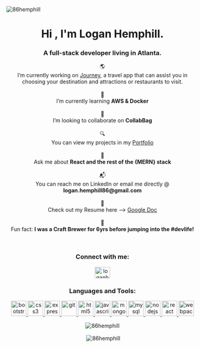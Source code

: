 <p align="left"> <img src="https://komarev.com/ghpvc/?username=86hemphill&label=Profile%20views&color=0e75b6&style=flat" alt="86hemphill" /> </p>

<h1 align="center">Hi , I'm Logan Hemphill.</h1>
<h3 align="center">A full-stack developer living in Atlanta.</h3>

<p align="center">
🌎 <br>
  I’m currently working on <a href="https://www.createmyjourney.app/login">Journey</a>, a travel app that can assist you in choosing your destination and attractions or restaurants to visit.<br><br>
📘 <br>
  I’m currently learning <b>AWS & Docker</b><br><br>
👥 <br>
  I’m looking to collaborate on <b>CollabBag</b><br><br>
🔍  <br>
  You can view my projects in my <a href="https://86hemphill.github.io/Portfolio/">Portfolio</a><br><br>
💬 <br>
  Ask me about <b>React and the rest of the {MERN} stack</b><br><br>
📬 <br>
  You can reach me on LinkedIn or email me directly @ <b>logan.hemphill86@gmail.com</b><br><br>
📄 <br>
  Check out my Resume here --> <a href ="https://docs.google.com/document/d/1i6aiexfWJKMs-M1T4NbgJuE4h0BM3a5uazQKsr9mnxQ/edit?usp=sharing">Google Doc</a><br><br>
🍻 <br>
  Fun fact: <b>I was a Craft Brewer for 6yrs before jumping into the #devlife!</b></p><br>
  
<h3 align="center">Connect with me:</h3>
<p align="center">
<a href="https://linkedin.com/in/logan-hemphill" target="blank"><img align="center" src="https://cdn.jsdelivr.net/npm/simple-icons@3.0.1/icons/linkedin.svg" alt="loganhemphill" height="30" width="40" /></a>
</p>

<h3 align="center">Languages and Tools:</h3>
<p align="center"> <a href="https://getbootstrap.com" target="_blank"> <img src="https://devicons.github.io/devicon/devicon.git/icons/bootstrap/bootstrap-plain.svg" alt="bootstrap" width="40" height="40"/> </a> <a href="https://www.w3schools.com/css/" target="_blank"> <img src="https://devicons.github.io/devicon/devicon.git/icons/css3/css3-original-wordmark.svg" alt="css3" width="40" height="40"/> </a> <a href="https://expressjs.com" target="_blank"> <img src="https://devicons.github.io/devicon/devicon.git/icons/express/express-original-wordmark.svg" alt="express" width="40" height="40"/> </a> <a href="https://git-scm.com/" target="_blank"> <img src="https://www.vectorlogo.zone/logos/git-scm/git-scm-icon.svg" alt="git" width="40" height="40"/> </a> <a href="https://www.w3.org/html/" target="_blank"> <img src="https://devicons.github.io/devicon/devicon.git/icons/html5/html5-original-wordmark.svg" alt="html5" width="40" height="40"/> </a> <a href="https://developer.mozilla.org/en-US/docs/Web/JavaScript" target="_blank"> <img src="https://devicons.github.io/devicon/devicon.git/icons/javascript/javascript-original.svg" alt="javascript" width="40" height="40"/> </a> <a href="https://www.mongodb.com/" target="_blank"> <img src="https://devicons.github.io/devicon/devicon.git/icons/mongodb/mongodb-original-wordmark.svg" alt="mongodb" width="40" height="40"/> </a> <a href="https://www.mysql.com/" target="_blank"> <img src="https://devicons.github.io/devicon/devicon.git/icons/mysql/mysql-original-wordmark.svg" alt="mysql" width="40" height="40"/> </a> <a href="https://nodejs.org" target="_blank"> <img src="https://devicons.github.io/devicon/devicon.git/icons/nodejs/nodejs-original-wordmark.svg" alt="nodejs" width="40" height="40"/> </a> <a href="https://reactjs.org/" target="_blank"> <img src="https://devicons.github.io/devicon/devicon.git/icons/react/react-original-wordmark.svg" alt="react" width="40" height="40"/> </a> <a href="https://webpack.js.org" target="_blank"> <img src="https://devicons.github.io/devicon/devicon.git/icons/webpack/webpack-original.svg" alt="webpack" width="40" height="40"/> </a> </p>

<p align="center"><img src="https://github-readme-stats.vercel.app/api/top-langs/?username=86hemphill&layout=compact" alt="86hemphill" /></p>
<p align="center">&nbsp;<img align="center" src="https://github-readme-stats.vercel.app/api?username=86hemphill&show_icons=true" alt="86hemphill" /></p>

